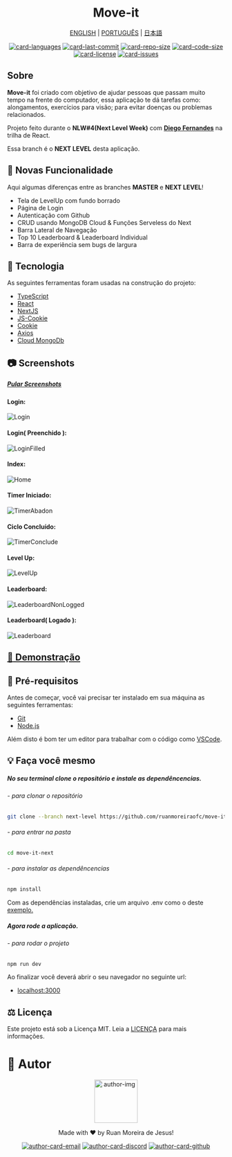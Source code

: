 <h1 align="center">
  Move-it
</h1>

<div align="center">

  [ENGLISH][lang-en]
  |
  [PORTUGUÊS][lang-pt]
  |
  [日本語][lang-jp]
</div>

<div align="center">

  [![card-languages]][btn-null]
  [![card-last-commit]][btn-null]
  [![card-repo-size]][btn-goto-clone]
  [![card-code-size]][btn-null]
  [![card-license]][btn-goto-license]
  [![card-issues]][btn-goto-issues]
</div>

## Sobre <span id="id-about"/>

**Move-it** foi criado com objetivo de ajudar pessoas que passam muito tempo na frente do computador, essa aplicação te dá tarefas como: alongamentos, exercícios para visão; para evitar doenças ou problemas relacionados.

Projeto feito durante o **NLW#4(Next Level Week)** com **[Diego Fernandes][btn-tutor]** na trilha de React.

Essa branch é o **NEXT LEVEL** desta aplicação.

## :partying_face: Novas Funcionalidade <span id="id-features"/>

Aqui algumas diferenças entre as branches **MASTER** e **NEXT LEVEL**!

- Tela de LevelUp com fundo borrado
- Página de Login
- Autenticação com Github
- CRUD usando MongoDB Cloud & Funções Serveless do Next
- Barra Lateral de Navegação
- Top 10 Leaderboard & Leaderboard Individual
- Barra de experiência sem bugs de largura

## :triangular_ruler: Tecnologia <span id="id-about"/>

As seguintes ferramentas foram usadas na construção do projeto:

- [TypeScript]
- [React]
- [NextJS]
- [JS-Cookie]
- [Cookie]
- [Axios]
- [Cloud MongoDb]

## :camera: Screenshots <span id="id-looking"/>

##### [Pular Screenshots][btn-skip]

#### Login:
![Login]
#### Login( Preenchido  ):
![LoginFilled]
#### Index:
![Home]
#### Timer Iniciado:
![TimerAbadon]
#### Ciclo Concluído:
![TimerConclude]
#### Level Up:
![LevelUp]
#### Leaderboard:
![LeaderboardNonLogged]
#### Leaderboard( Logado ):
![Leaderboard]

## [:eyes: Demonstração][btn-preview] <span id="id-preview"/>

## :electric_plug:  Pré-requisitos <span id="id-clone"/>

Antes de começar, você vai precisar ter instalado em sua máquina as seguintes ferramentas:

- [Git][btn-git]
- [Node.js][btn-node]

Além disto é bom ter um editor para trabalhar com o código como [VSCode][btn-vscode].

## :bulb: Faça você mesmo

##### No seu terminal clone o repositório e instale as dependêncencias.

###### - para clonar o repositório
```bash
git clone --branch next-level https://github.com/ruanmoreiraofc/move-it-next.git
```
###### - para entrar na pasta
```bash
cd move-it-next
```
###### - para instalar as dependêncencias
```bash
npm install
```

Com as dependências instaladas, crie um arquivo .env como o deste [exemplo.][btn-example]


##### Agora rode a aplicação.

###### - para rodar o projeto
```bash
npm run dev
```

Ao finalizar você deverá abrir o seu navegador no seguinte url:
- [localhost:3000][btn-localhost]

## :balance_scale: Licença <span id="id-license"/>

Este projeto está sob a Licença MIT. Leia a [LICENÇA][btn-license] para mais informações.

# :boy: Autor <span id="id-author"/>

<div align="center">

  <p>
    <img
      alt="author-img"
      title="Ruan Moreira de Jesus"
      width="100"
      src="https://github.com/ruanmoreiraofc.png">
  </p>

  <!-- ![author-img] does not work with Github's default profile image -->

  Made with :heart: by Ruan Moreira de Jesus!

  [![author-card-email]][author-btn-email]
  [![author-card-discord]][author-btn-discord]
  [![author-card-github]][author-btn-github]
</div>

<!--
  ***---- VARIABLES ----***
-->
[btn-null]: #

<!-- *** AUTHOR *** -->
[author-img]: https://github.com/ruanmoreiraofc.png?size=100 "Ruan Moreira de Jesus"

[author-card-email]: https://img.shields.io/badge/Email--$?style=social&logo=microsoft-outlook
[author-card-discord]: https://img.shields.io/badge/Discord--$?style=social&logo=discord
[author-card-github]: https://img.shields.io/github/followers/ruanmoreiraofc?style=social

[author-btn-email]: mailto:ruanmoreiraofc@hotmail.com "Get in touch!"
[author-btn-discord]: #RuanMoreiraOfc#7904 "RuanMoreiraOfc#7904"
[author-btn-github]: https://github.com/ruanmoreiraofc "Github Profile"

<!-- *** LANGUAGES README *** -->
[lang-en]: #
[lang-pt]: README_PORTUGUESE.md
[lang-jp]: #

<!-- *** INFO CARDS *** -->
[card-languages]: https://img.shields.io/github/languages/count/ruanmoreiraofc/move-it-next?style=for-the-badge&label=Linguagens
[card-last-commit]: https://img.shields.io/github/last-commit/ruanmoreiraofc/move-it-next?style=for-the-badge&label=Último%20Commit
[card-repo-size]: https://img.shields.io/github/repo-size/ruanmoreiraofc/move-it-next?style=for-the-badge&label=Último%20Git
[card-code-size]: https://img.shields.io/github/languages/code-size/ruanmoreiraofc/move-it-next?style=for-the-badge&label=Código
[card-license]: https://img.shields.io/github/license/ruanmoreiraofc/move-it-next?style=for-the-badge&label=Licença
[card-issues]: https://img.shields.io/github/issues/ruanmoreiraofc/move-it-next?style=for-the-badge

<!-- *** MAIN BUTTONS *** -->
[btn-tutor]: https://github.com/diego3g "CTO na Rocketseat"
[btn-git]: https://git-scm.com
[btn-node]: https://nodejs.org
[btn-vscode]: https://code.visualstudio.com

[btn-skip]: #id-preview
[btn-goto-clone]: #id-clone
[btn-goto-license]: #id-license
[btn-goto-issues]: https://github.com/ruanmoreiraofc/move-it-next/issues?q=is%3Aopen

[btn-next-level]: #
[btn-preview]: https://move-it-ruanmoreiraofc.vercel.app/
[btn-example]: .env.template
[btn-localhost]: http://localhost:3000
[btn-license]: LICENSE

<!-- *** TECHNOLOGY *** -->
[TypeScript]: https://www.typescriptlang.org
[React]: https://reactjs.org
[NextJS]: https://nextjs.org
[JS-Cookie]: https://github.com/js-cookie/js-cookie
[Cookie]: https://github.com/jshttp/cookie
[Axios]: https://github.com/axios/axios
[Cloud MongoDb]: https://www.mongodb.com/cloud

<!-- *** SCREENSHOTS *** -->
[Login]: https://user-images.githubusercontent.com/36450847/115162252-e39a6c00-a078-11eb-8305-fa335448e42a.jpg
[LoginFilled]: https://user-images.githubusercontent.com/36450847/115162296-180e2800-a079-11eb-9b29-4d9eb4cab603.jpg

[Home]: https://user-images.githubusercontent.com/36450847/115162206-961dff00-a078-11eb-95b7-a47efd18bcf8.jpg

[TimerAbadon]: https://user-images.githubusercontent.com/36450847/115162220-acc45600-a078-11eb-95b9-3f7e549bdc2d.jpg
[TimerConclude]: https://user-images.githubusercontent.com/36450847/115162224-b483fa80-a078-11eb-976f-7464ff36f5e6.jpg
[LevelUp]: https://user-images.githubusercontent.com/36450847/115162235-c5cd0700-a078-11eb-9412-746d5e4b3d73.jpg

[LeaderboardNonLogged]: https://user-images.githubusercontent.com/36450847/115162262-f44ae200-a078-11eb-8393-1aa8a023cc70.jpg
[Leaderboard]: https://user-images.githubusercontent.com/36450847/115162276-02006780-a079-11eb-846c-0e9e4b3b8c88.jpg
